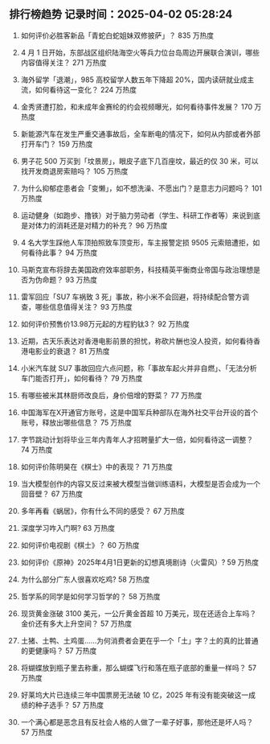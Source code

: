 
## 排行榜趋势 记录时间：2025-04-02 05:28:24
  
  1. 如何评价必胜客新品「青蛇白蛇姐妹双修披萨」？ 835 万热度
    
  2. 4 月 1 日开始，东部战区组织陆海空火等兵力位台岛周边开展联合演训，哪些内容值得关注？ 271 万热度
    
  3. 海外留学「退潮」，985 高校留学人数五年下降超 20%，国内读研就业成主流，如何看待这一变化？ 224 万热度
    
  4. 金秀贤遭打脸，和未成年金赛纶的约会视频曝光，如何看待事件发展？ 170 万热度
    
  5. 新能源汽车在发生严重交通事故后，全车断电的情况下，如何从内部或者外部打开车门？ 159 万热度
    
  6. 男子花 500 万买到「坟景房」，眼皮子底下几百座坟，最近的仅 30 米，可以找开发商退房索赔吗？ 105 万热度
    
  7. 为什么抑郁症患者会「变懒」，如不想洗澡、不愿出门？是意志力问题吗？ 101 万热度
    
  8. 运动健身（如跑步、撸铁）对于脑力劳动者（学生、科研工作者等）来说到底是对体力的消耗还是对精力的补充？ 96 万热度
    
  9. 4 名大学生踩他人车顶拍照致车顶变形，车主报警定损 9505 元索赔遭拒，如何看待此事？ 94 万热度
    
  10. 马斯克宣布将辞去美国政府效率部职务，科技精英平衡商业帝国与政治理想是否为伪命题？ 93 万热度
    
  11. 雷军回应「SU7 车祸致 3 死」事故，称小米不会回避，将持续配合警方调查，哪些信息值得关注？ 93 万热度
    
  12. 如何评价预售价13.98万元起的方程豹钛3？ 92 万热度
    
  13. 近期，古天乐表达对香港电影前景的担忧，称砍片酬也没人投资，如何看待香港电影业的衰退？ 81 万热度
    
  14. 小米汽车就 SU7 事故回应六点问题，称「事故车起火并非自燃」、「无法分析车门能否打开」，如何看待？ 79 万热度
    
  15. 有哪些被米其林厨师改良后，身价倍增的野菜？ 77 万热度
    
  16. 中国海军在X开通官方账号，这是中国军兵种部队在海外社交平台开设的首个账号，释放出哪些信息？ 75 万热度
    
  17. 字节跳动计划将毕业三年内青年人才招聘量扩大一倍，如何看待这一调整？ 74 万热度
    
  18. 如何评价陈明昊在《棋士》中的表现？ 71 万热度
    
  19. 当大模型创作的内容又反过来被大模型当做训练语料，大模型是否会成为一个回音壁？ 67 万热度
    
  20. 多年再看《蜗居》，你有什么不同的感受？ 67 万热度
    
  21. 深度学习咋入门啊? 63 万热度
    
  22. 如何评价电视剧《棋士》？ 60 万热度
    
  23. 如何评价《原神》2025年4月1日更新的幻想真境剧诗（火雷风）? 59 万热度
    
  24. 为什么部分广东人很喜欢吃鸡? 58 万热度
    
  25. 哲学系的同学是如何学习哲学的？ 58 万热度
    
  26. 现货黄金涨破 3100 美元，一公斤黄金首超 10 万美元，现在还适合上车吗？金价还有多大上升空间？ 57 万热度
    
  27. 土猪、土鸭、土鸡蛋……为何消费者会更在乎一个「土」字？土的真的比普通的更健康吗？ 57 万热度
    
  28. 将蝴蝶放到瓶子里去称重，那么蝴蝶飞行和落在瓶子底部的重量一样吗？ 57 万热度
    
  29. 好莱坞大片已连续三年中国票房无法破 10 亿，2025 年有没有能突破这一成绩的种子选手？ 57 万热度
    
  30. 一个满心都是恶念且有反社会人格的人做了一辈子好事，那他还是坏人吗？ 57 万热度
    